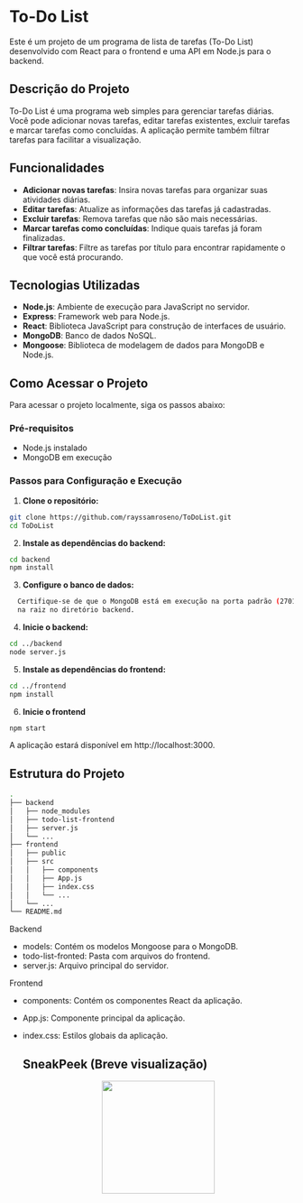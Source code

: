 # To-Do List

Este é um projeto de um programa de lista de tarefas (To-Do List) desenvolvido com React para o frontend e uma API em Node.js para o backend.

## Descrição do Projeto

To-Do List é uma programa web simples para gerenciar tarefas diárias. Você pode adicionar novas tarefas, editar tarefas existentes, excluir tarefas e marcar tarefas como concluídas. A aplicação permite também filtrar tarefas para facilitar a visualização.

## Funcionalidades

- **Adicionar novas tarefas**: Insira novas tarefas para organizar suas atividades diárias.
- **Editar tarefas**: Atualize as informações das tarefas já cadastradas.
- **Excluir tarefas**: Remova tarefas que não são mais necessárias.
- **Marcar tarefas como concluídas**: Indique quais tarefas já foram finalizadas.
- **Filtrar tarefas**: Filtre as tarefas por título para encontrar rapidamente o que você está procurando.

## Tecnologias Utilizadas

- **Node.js**: Ambiente de execução para JavaScript no servidor.
- **Express**: Framework web para Node.js.
- **React**: Biblioteca JavaScript para construção de interfaces de usuário.
- **MongoDB**: Banco de dados NoSQL.
- **Mongoose**: Biblioteca de modelagem de dados para MongoDB e Node.js.

## Como Acessar o Projeto

Para acessar o projeto localmente, siga os passos abaixo:

### Pré-requisitos

- Node.js instalado
- MongoDB em execução

### Passos para Configuração e Execução

1. **Clone o repositório:**

```bash
git clone https://github.com/rayssamroseno/ToDoList.git
cd ToDoList
```

2. **Instale as dependências do backend:**
   
```bash
cd backend
npm install
```

3. **Configure o banco de dados:**

```bash
  Certifique-se de que o MongoDB está em execução na porta padrão (27017) ou configure a URL MongoDB no arquivo .env
  na raiz no diretório backend.
```

4. **Inicie o backend:**

```bash
cd ../backend
node server.js
```

5. **Instale as dependências do frontend:**

```bash
cd ../frontend
npm install
```

6. **Inicie o frontend**

```bash
npm start
```
A aplicação estará disponível em http://localhost:3000.

## Estrutura do Projeto

```bash
.
├── backend
│   ├── node_modules
│   ├── todo-list-frontend
│   ├── server.js
│   └── ...
├── frontend
│   ├── public
│   ├── src
│   │   ├── components
│   │   ├── App.js
│   │   ├── index.css
│   │   └── ...
│   └── ...
└── README.md

```
Backend

- models: Contém os modelos Mongoose para o MongoDB.
- todo-list-fronted: Pasta com arquivos do frontend.
- server.js: Arquivo principal do servidor.

Frontend

- components: Contém os componentes React da aplicação.
- App.js: Componente principal da aplicação.
- index.css: Estilos globais da aplicação.

  ## SneakPeek (Breve visualização)

  <p align="center">
  <img width="200" src="![image](https://github.com/rayssamroseno/ToDoList/assets/171452897/a83885da-849c-4f5f-9de7-640fe939f8ba)">
  </p>


  
